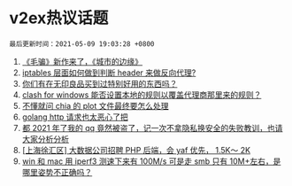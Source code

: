 # v2ex热议话题

`最后更新时间：2021-05-09 19:03:28 +0800`

1. [《毛骗》新作来了，《城市的边缘》](https://www.v2ex.com/t/775785)
1. [iptables 层面如何做到判断 header 来做反向代理?](https://www.v2ex.com/t/775751)
1. [你们有在无印良品买到过特别好用的东西吗？](https://www.v2ex.com/t/775799)
1. [clash for windows 能否设置本地的规则以覆盖代理商那里来的规则？](https://www.v2ex.com/t/775773)
1. [不懂就问 chia 的 plot 文件最终要怎么处理](https://www.v2ex.com/t/775778)
1. [golang http 请求也太恶心了把](https://www.v2ex.com/t/775745)
1. [都 2021 年了我的 qq 竟然被盗了，记一次不拿隐私换安全的失败教训，也请大家分析分析](https://www.v2ex.com/t/775784)
1. [[上海徐汇区] 大数据公司招聘 PHP 后端，会 yaf 优先， 1.5K～ 2K](https://www.v2ex.com/t/775798)
1. [win 和 mac 用 iperf3 测速下来有 100M/s 可是走 smb 只有 10M+左右，是哪里姿势不正确吗？](https://www.v2ex.com/t/775791)

